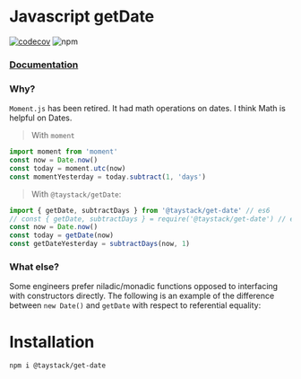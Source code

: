 # Javascript getDate
[![codecov](https://codecov.io/gh/taystack/get-date/branch/master/graph/badge.svg?token=NU4F2FT8KN)](https://codecov.io/gh/taystack/get-date)
![npm](https://img.shields.io/npm/v/@taystack/get-date?label=Latest%20version)

### [Documentation](https://taystack.github.io/get-date)

### Why?

`Moment.js` has been retired. It had math operations on dates. I think Math is helpful on Dates.

> With `moment`
```typescript
import moment from 'moment'
const now = Date.now()
const today = moment.utc(now)
const momentYesterday = today.subtract(1, 'days')
```

> With `@taystack/getDate`:
```typescript
import { getDate, subtractDays } from '@taystack/get-date' // es6
// const { getDate, subtractDays } = require('@taystack/get-date') // es6
const now = Date.now()
const today = getDate(now)
const getDateYesterday = subtractDays(now, 1)
```

### What else?

Some engineers prefer niladic/monadic functions opposed to interfacing with constructors directly. The following is an example of the difference between `new Date()` and `getDate` with respect to referential equality:


# Installation
```bash
npm i @taystack/get-date
```
